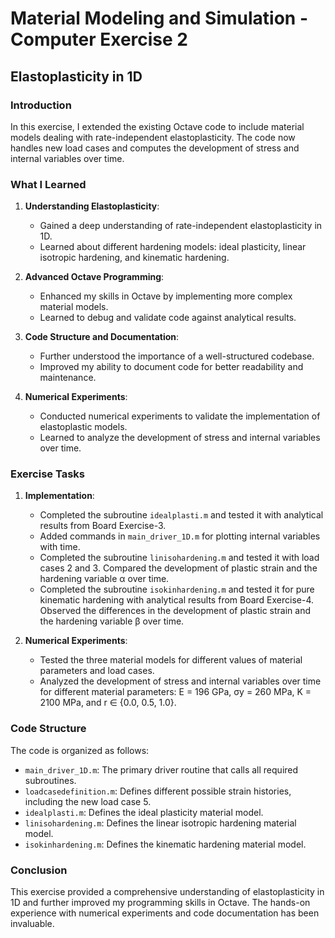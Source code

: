# Material Modeling and Simulation - Computer Exercise 2

## Elastoplasticity in 1D

### Introduction
In this exercise, I extended the existing Octave code to include material models dealing with rate-independent elastoplasticity. The code now handles new load cases and computes the development of stress and internal variables over time.

### What I Learned
1. **Understanding Elastoplasticity**:
   - Gained a deep understanding of rate-independent elastoplasticity in 1D.
   - Learned about different hardening models: ideal plasticity, linear isotropic hardening, and kinematic hardening.

2. **Advanced Octave Programming**:
   - Enhanced my skills in Octave by implementing more complex material models.
   - Learned to debug and validate code against analytical results.

3. **Code Structure and Documentation**:
   - Further understood the importance of a well-structured codebase.
   - Improved my ability to document code for better readability and maintenance.

4. **Numerical Experiments**:
   - Conducted numerical experiments to validate the implementation of elastoplastic models.
   - Learned to analyze the development of stress and internal variables over time.

### Exercise Tasks
1. **Implementation**:
   - Completed the subroutine `idealplasti.m` and tested it with analytical results from Board Exercise-3.
   - Added commands in `main_driver_1D.m` for plotting internal variables with time.
   - Completed the subroutine `linisohardening.m` and tested it with load cases 2 and 3. Compared the development of plastic strain and the hardening variable α over time.
   - Completed the subroutine `isokinhardening.m` and tested it for pure kinematic hardening with analytical results from Board Exercise-4. Observed the differences in the development of plastic strain and the hardening variable β over time.

2. **Numerical Experiments**:
   - Tested the three material models for different values of material parameters and load cases.
   - Analyzed the development of stress and internal variables over time for different material parameters: E = 196 GPa, σy = 260 MPa, K = 2100 MPa, and r ∈ {0.0, 0.5, 1.0}.

### Code Structure
The code is organized as follows:
- `main_driver_1D.m`: The primary driver routine that calls all required subroutines.
- `loadcasedefinition.m`: Defines different possible strain histories, including the new load case 5.
- `idealplasti.m`: Defines the ideal plasticity material model.
- `linisohardening.m`: Defines the linear isotropic hardening material model.
- `isokinhardening.m`: Defines the kinematic hardening material model.

### Conclusion
This exercise provided a comprehensive understanding of elastoplasticity in 1D and further improved my programming skills in Octave. The hands-on experience with numerical experiments and code documentation has been invaluable.

